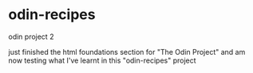 # odin-recipes
odin project 2

just finished the html foundations section for "The Odin Project" and am now testing what I've learnt in this "odin-recipes" project